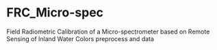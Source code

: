 # FRC_Micro-spec
Field Radiometric Calibration of a Micro-spectrometer based on Remote Sensing of Inland Water Colors preprocess and data

